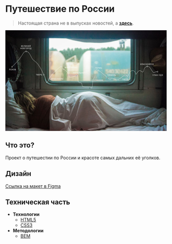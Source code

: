 # Путешествие по России
> Настоящая страна не в выпусках новостей, а **[здесь](https://gmvrpw.github.io/russian-travel/)**.

<img src="./images/lead-image.jpg" alt='Вырезка из картины "Опять двойка" Фёдора Решетникова'/>

## Что это?

Проект о путешестии по России и красоте самых дальних её уголков.  

## Дизайн

[Ссылка на макет в Figma](https://www.figma.com/file/5S2WSbEFL6awjVWJ0NWL8Q/Sprint-3_-Russia-_-desktop-mobile?node-id=28503%3A0)

## Техническая часть

* **Технологии**
  * [HTML5](https://www.w3.org/TR/2011/WD-html5-20110405/)
  * [CSS3](https://www.w3.org/Style/CSS/specs.en.html)
* **Методологии**
  * [BEM](https://en.bem.info/methodology/) 
